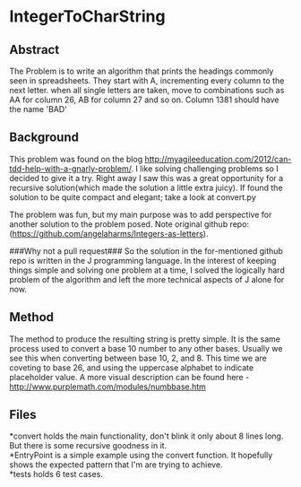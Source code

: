 IntegerToCharString
===================
Abstract
--------
The Problem is to write an algorithm that prints the headings commonly seen in spreadsheets.  They start with A, incrementing every column to the next letter.  when all single letters are taken, move to combinations such as AA for column 26, AB for column 27 and so on.  Column 1381 should have the name 'BAD'

Background
----------
This problem was found on the blog http://myagileeducation.com/2012/can-tdd-help-with-a-gnarly-problem/.  I like solving challenging problems so I decided to give it a try.  Right away I saw this was a great opportunity for a recursive solution(which made the solution a little extra juicy).  If found the solution to be quite compact and elegant; take a look at convert.py

The problem was fun, but my main purpose was to add perspective for another solution to the problem posed.  Note original github repo: (https://github.com/angelaharms/Integers-as-letters).

###Why not a pull request###
So the solution in the for-mentioned github repo is written in the J programming language.  In the interest of keeping things simple and solving one problem at a time, I solved the logically hard problem of the algorithm and left the more technical aspects of J alone for now.  

Method
------
The method to produce the resulting string is pretty simple.  It is the same process used to convert a base 10 number to any other bases.  Usually we see this when converting between base 10, 2, and 8.  This time we are coveting to base 26, and using the uppercase alphabet to indicate placeholder value.  A more visual description can be found here - http://www.purplemath.com/modules/numbbase.htm

Files
-----
*convert holds the main functionality, don't blink it only about 8 lines long.  But there is some recursive goodness in it.  
*EntryPoint is a simple example using the convert function.  It hopefully shows the expected pattern that I'm are trying to achieve.  
*tests holds 6 test cases.  
